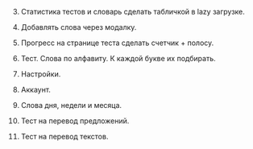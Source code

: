 3. Статистика тестов и словарь сделать табличкой в lazy загрузке.
4. Добавлять слова через модалку.
5. Прогресс на странице теста сделать счетчик + полосу.







1. Тест. Слова по алфавиту. К каждой букве их подбирать.
2. Настройки.
3. Аккаунт.
4. Слова дня, недели и месяца.
5. Тест на перевод предложений.
6. Тест на перевод текстов.
